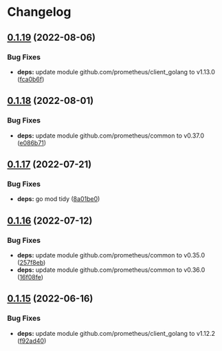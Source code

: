 # Changelog

## [0.1.19](https://github.com/shift/domain_exporter/compare/v0.1.18...v0.1.19) (2022-08-06)


### Bug Fixes

* **deps:** update module github.com/prometheus/client_golang to v1.13.0 ([fca0b6f](https://github.com/shift/domain_exporter/commit/fca0b6fa09f34a513248e07ca52cff2bb9175ae8))

## [0.1.18](https://github.com/shift/domain_exporter/compare/v0.1.17...v0.1.18) (2022-08-01)


### Bug Fixes

* **deps:** update module github.com/prometheus/common to v0.37.0 ([e086b71](https://github.com/shift/domain_exporter/commit/e086b71c4a27dd8398a86fe45d5eb0ffc05aee13))

## [0.1.17](https://github.com/shift/domain_exporter/compare/v0.1.16...v0.1.17) (2022-07-21)


### Bug Fixes

* **deps:** go mod tidy ([8a01be0](https://github.com/shift/domain_exporter/commit/8a01be08782722c2448abe53469e16afc0dbcef8))

## [0.1.16](https://github.com/shift/domain_exporter/compare/v0.1.15...v0.1.16) (2022-07-12)


### Bug Fixes

* **deps:** update module github.com/prometheus/common to v0.35.0 ([257f8eb](https://github.com/shift/domain_exporter/commit/257f8eb3fcc76e3a44e55e20b1cb2fb3cc46dc2d))
* **deps:** update module github.com/prometheus/common to v0.36.0 ([16f08fe](https://github.com/shift/domain_exporter/commit/16f08fe8b491d1c38ef8b8318cb64761e2d1889d))

## [0.1.15](https://github.com/shift/domain_exporter/compare/v0.1.14...v0.1.15) (2022-06-16)


### Bug Fixes

* **deps:** update module github.com/prometheus/client_golang to v1.12.2 ([f92ad40](https://github.com/shift/domain_exporter/commit/f92ad4019f57c2786c626ecbbf832a39cf6d5704))

